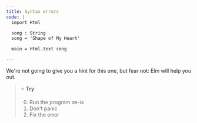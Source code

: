 ```yaml
---
title: Syntax errors
code: |
  import Html

  song : String
  song = 'Shape of My Heart'

  main = Html.text song

---
```


We're not going to give you a hint for this one,
but fear not: Elm will help you out.

> ⭐️ **Try**
> 
> 0. Run the program _as-is_
> 0. Don't panic
> 0. Fix the error
